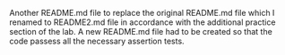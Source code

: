 Another README.md file to replace the original README.md file which I renamed to README2.md file in accordance with the additional practice section of the lab. A new README.md file had to be created so that the code passess all the necessary assertion tests.
